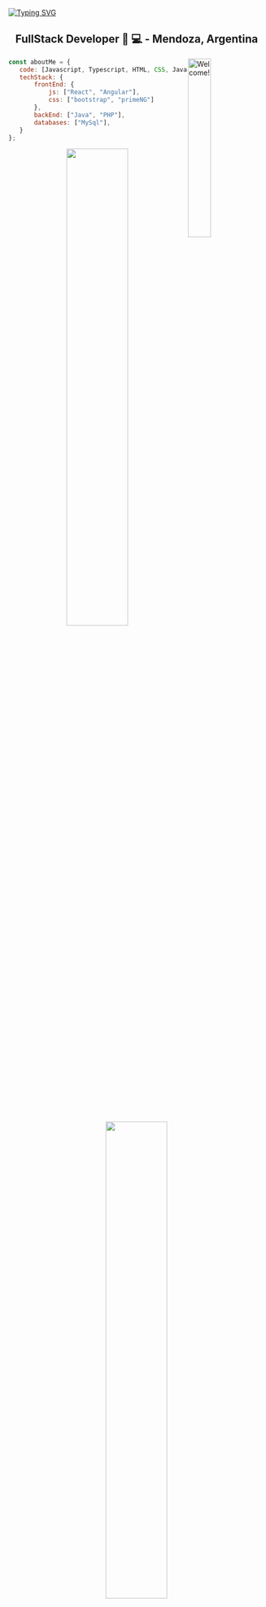 [![Typing SVG](https://readme-typing-svg.herokuapp.com?font=Comfortaa&size=50&pause=1000&color=7C18DA&background=000000&center=true&vCenter=true&width=1600&height=120&lines=Hello+World+%F0%9F%A4%8D!!!+I'm+Celeste+D'Angelo)](https://git.io/typing-svg)

<h2 align="center">FullStack Developer 💪 💻 - Mendoza, Argentina</h2>

<img align='right' src="https://media.giphy.com/media/3rgXBETfAu65Gw6jwA/giphy.gif" alt="Welcome!" width="30%"/>

```javascript
const aboutMe = {
   code: [Javascript, Typescript, HTML, CSS, Java, PHP],
   techStack: {
       frontEnd: {
           js: ["React", "Angular"],
           css: ["bootstrap", "primeNG"]
       },
       backEnd: ["Java", "PHP"],
       databases: ["MySql"],
   }
};
```

<div align="center">
  <img width="49%" src="https://github-readme-streak-stats.herokuapp.com?user=celesdv&theme=midnight-purple"/>
  <img width="49%" src="https://github-readme-stats.vercel.app/api?username=celesdv&show_icons=true&theme=midnight-purple"/>
</div>

<div align="center">
  <img width="98%" src="https://github-readme-stats.vercel.app/api/top-langs/?username=celesdv&layout=compact&theme=midnight-purple&card_width=1200"/>
</div>

